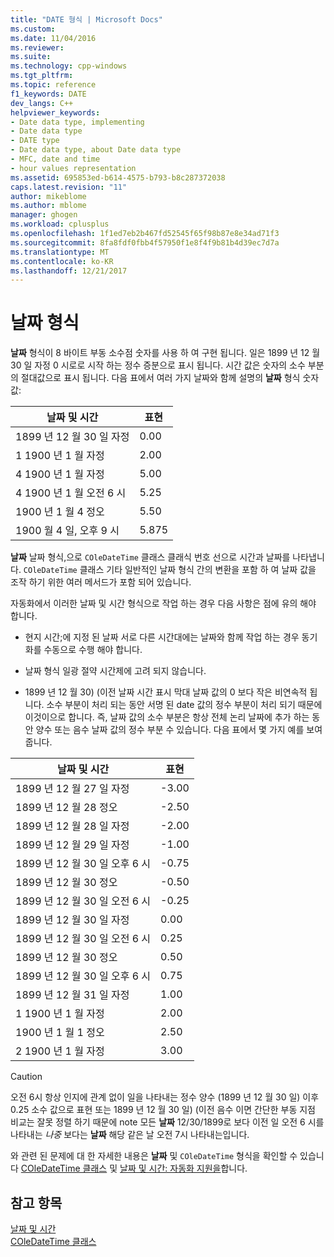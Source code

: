 ```yaml
---
title: "DATE 형식 | Microsoft Docs"
ms.custom: 
ms.date: 11/04/2016
ms.reviewer: 
ms.suite: 
ms.technology: cpp-windows
ms.tgt_pltfrm: 
ms.topic: reference
f1_keywords: DATE
dev_langs: C++
helpviewer_keywords:
- Date data type, implementing
- Date data type
- DATE type
- Date data type, about Date data type
- MFC, date and time
- hour values representation
ms.assetid: 695853ed-b614-4575-b793-b8c287372038
caps.latest.revision: "11"
author: mikeblome
ms.author: mblome
manager: ghogen
ms.workload: cplusplus
ms.openlocfilehash: 1f1ed7eb2b467fd52545f65f98b87e8e34ad71f3
ms.sourcegitcommit: 8fa8fdf0fbb4f57950f1e8f4f9b81b4d39ec7d7a
ms.translationtype: MT
ms.contentlocale: ko-KR
ms.lasthandoff: 12/21/2017
---
```

# <a name="date-type"></a>날짜 형식
**날짜** 형식이 8 바이트 부동 소수점 숫자를 사용 하 여 구현 됩니다. 일은 1899 년 12 월 30 일 자정 0 시로로 시작 하는 정수 증분으로 표시 됩니다. 시간 값은 숫자의 소수 부분의 절대값으로 표시 됩니다. 다음 표에서 여러 가지 날짜와 함께 설명의 **날짜** 형식 숫자 값:  
  
|날짜 및 시간|표현|  
|-------------------|--------------------|  
|1899 년 12 월 30 일 자정|0.00|  
|1 1900 년 1 월 자정|2.00|  
|4 1900 년 1 월 자정|5.00|  
|4 1900 년 1 월 오전 6 시|5.25|  
|1900 년 1 월 4 정오|5.50|  
|1900 월 4 일, 오후 9 시|5.875|  
  
 **날짜** 날짜 형식,으로 `COleDateTime` 클래스 클래식 번호 선으로 시간과 날짜를 나타냅니다. `COleDateTime` 클래스 기타 일반적인 날짜 형식 간의 변환을 포함 하 여 날짜 값을 조작 하기 위한 여러 메서드가 포함 되어 있습니다.  
  
 자동화에서 이러한 날짜 및 시간 형식으로 작업 하는 경우 다음 사항은 점에 유의 해야 합니다.  
  
-   현지 시간;에 지정 된 날짜 서로 다른 시간대에는 날짜와 함께 작업 하는 경우 동기화를 수동으로 수행 해야 합니다.  
  
-   날짜 형식 일광 절약 시간제에 고려 되지 않습니다.  
  
-   1899 년 12 월 30) (이전 날짜 시간 표시 막대 날짜 값의 0 보다 작은 비연속적 됩니다. 소수 부분이 처리 되는 동안 서명 된 date 값의 정수 부분이 처리 되기 때문에 이것이으로 합니다. 즉, 날짜 값의 소수 부분은 항상 전체 논리 날짜에 추가 하는 동안 양수 또는 음수 날짜 값의 정수 부분 수 있습니다. 다음 표에서 몇 가지 예를 보여 줍니다.  
  
|날짜 및 시간|표현|  
|-------------------|--------------------|  
|1899 년 12 월 27 일 자정|-3.00|  
|1899 년 12 월 28 정오|-2.50|  
|1899 년 12 월 28 일 자정|-2.00|  
|1899 년 12 월 29 일 자정|-1.00|  
|1899 년 12 월 30 일 오후 6 시|-0.75|  
|1899 년 12 월 30 정오|-0.50|  
|1899 년 12 월 30 일 오전 6 시|-0.25|  
|1899 년 12 월 30 일 자정|0.00|  
|1899 년 12 월 30 일 오전 6 시|0.25|  
|1899 년 12 월 30 정오|0.50|  
|1899 년 12 월 30 일 오후 6 시|0.75|  
|1899 년 12 월 31 일 자정|1.00|  
|1 1900 년 1 월 자정|2.00|  
|1900 년 1 월 1 정오|2.50|  
|2 1900 년 1 월 자정|3.00|  
  
> [!CAUTION]
>  오전 6시 항상 인지에 관계 없이 일을 나타내는 정수 양수 (1899 년 12 월 30 일) 이후 0.25 소수 값으로 표현 또는 1899 년 12 월 30 일) (이전 음수 이면 간단한 부동 지점 비교는 잘못 정렬 하기 때문에 note 모든 **날짜** 12/30/1899로 보다 이전 일 오전 6 시를 나타내는 *나중* 보다는 **날짜** 해당 같은 날 오전 7시 나타내는입니다.  
  
 와 관련 된 문제에 대 한 자세한 내용은 **날짜** 및 `COleDateTime` 형식을 확인할 수 있습니다 [COleDateTime 클래스](../atl-mfc-shared/reference/coledatetime-class.md) 및 [날짜 및 시간: 자동화 지원을](../atl-mfc-shared/date-and-time-automation-support.md)합니다.  
  
## <a name="see-also"></a>참고 항목  
 [날짜 및 시간](../atl-mfc-shared/date-and-time.md)   
 [COleDateTime 클래스](../atl-mfc-shared/reference/coledatetime-class.md)

